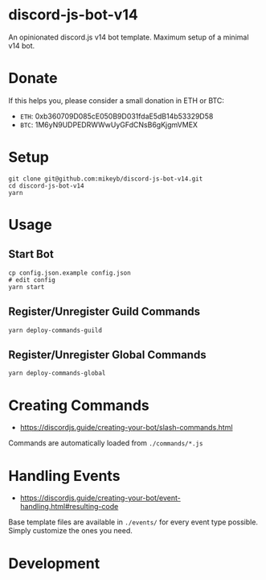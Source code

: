# discord-js-bot-v14

An opinionated discord.js v14 bot template. Maximum setup of a minimal v14 bot.

# Donate
If this helps you, please consider a small donation in ETH or BTC:

- `ETH`: 0xb360709D085cE050B9D031fdaE5dB14b53329D58
- `BTC`: 1M6yN9UDPEDRWWwUyGFdCNsB6gKjgmVMEX


# Setup

```
git clone git@github.com:mikeyb/discord-js-bot-v14.git
cd discord-js-bot-v14
yarn
```

# Usage

## Start Bot

```
cp config.json.example config.json
# edit config
yarn start
```

## Register/Unregister Guild Commands

```
yarn deploy-commands-guild
```

## Register/Unregister Global Commands

```
yarn deploy-commands-global
```

# Creating Commands

-   https://discordjs.guide/creating-your-bot/slash-commands.html

Commands are automatically loaded from `./commands/*.js`

# Handling Events

-   https://discordjs.guide/creating-your-bot/event-handling.html#resulting-code

Base template files are available in `./events/` for every event type possible. Simply customize the ones you need.

# Development
